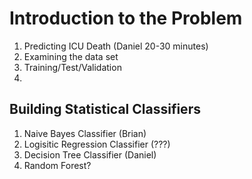 # Introduction to the Problem
1. Predicting ICU Death (Daniel 20-30 minutes)
1. Examining the data set
1. Training/Test/Validation
1. 
## Building Statistical Classifiers

1. Naive Bayes Classifier (Brian)
1. Logisitic Regression Classifier (???)
1. Decision Tree Classifier (Daniel)
  1. Random Forest?
